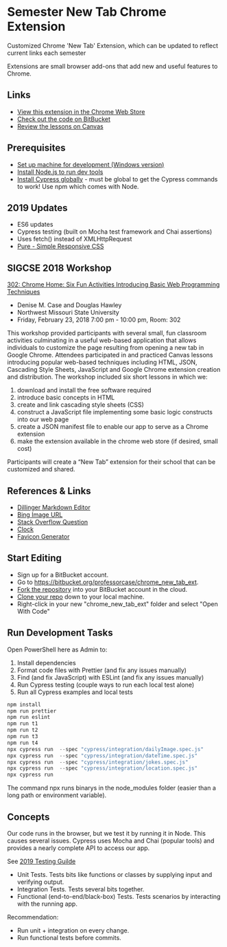 # Semester New Tab Chrome Extension

Customized Chrome 'New Tab' Extension, which can be updated to reflect current links each semester

Extensions are small browser add-ons that add new and useful features to Chrome.

## Links

- [View this extension in the Chrome Web Store](https://chrome.google.com/webstore/detail/custom-web-launcher/bjcnlknhmbnejpgmpblndpddpckjhomm?hl=en)
- [Check out the code on BitBucket](https://bitbucket.org/sigcse2018/chrome_home_nwmsu)
- [Review the lessons on Canvas](https://nwmissouri.instructure.com/courses/16155)

## Prerequisites

- [Set up machine for development (Windows version)](https://github.com/denisecase/windows-dev-list)
- [Install Node.js to run dev tools](https://nodejs.org/en/)
- [Install Cypress globally](https://docs.cypress.io) - must be global to get the Cypress commands to work! Use npm which comes with Node.

## 2019 Updates

- ES6 updates
- Cypress testing (built on Mocha test framework and Chai assertions)
- Uses fetch() instead of XMLHttpRequest
- [Pure - Simple Responsive CSS](https://purecss.io/)

## SIGCSE 2018 Workshop

[302: Chrome Home: Six Fun Activities Introducing Basic Web Programming Techniques](https://sigcse2018.sigcse.org/attendees/workshops.html)

- Denise M. Case and Douglas Hawley
- Northwest Missouri State University
- Friday, February 23, 2018 7:00 pm - 10:00 pm, Room: 302

This workshop provided participants with several small, fun classroom activities culminating in a useful web-based application that allows individuals to customize the page resulting from opening a new tab in Google Chrome. Attendees participated in and practiced Canvas lessons introducing popular web-based techniques including HTML, JSON, Cascading Style Sheets, JavaScript and Google Chrome extension creation and distribution.
The workshop included six short lessons in which we:

1. download and install the free software required
2. introduce basic concepts in HTML
3. create and link cascading style sheets (CSS)
4. construct a JavaScript file implementing some basic logic constructs into our web page
5. create a JSON manifest file to enable our app to serve as a Chrome extension
6. make the extension available in the chrome web store (if desired, small cost)

Participants will create a “New Tab” extension for their school that can be customized and shared.

## References & Links

- [Dillinger Markdown Editor](http://dillinger.io/)
- [Bing Image URL](http://www.bing.com/HPImageArchive.aspx?format=js&idx=0&n=1)
- [Stack Overflow Question](https://stackoverflow.com/questions/10639914/is-there-a-way-to-get-bings-photo-of-the-day/45472526#45472526)
- [Clock](https://www.ricocheting.com/code/javascript/html-generator/date-time-clock)
- [Favicon Generator](https://www.favicon-generator.org/)

## Start Editing

- Sign up for a BitBucket account.
- Go to <https://bitbucket.org/professorcase/chrome_new_tab_ext>.
- [Fork the repository](https://confluence.atlassian.com/bitbucket/forking-a-repository-221449527.html) into your BitBucket account in the cloud.
- [Clone your repo](https://tortoisegit.org/docs/tortoisegit/tgit-dug-clone.html) down to your local machine.
- Right-click in your new "chrome_new_tab_ext" folder and select "Open With Code"

## Run Development Tasks

Open PowerShell here as Admin to:

1. Install dependencies
1. Format code files with Prettier (and fix any issues manually)
1. Find (and fix JavaScript) with ESLint (and fix any issues manually)
1. Run Cypress testing (couple ways to run each local test alone)
1. Run all Cypress examples and local tests

```PowerShell
npm install
npm run prettier
npm run eslint
npm run t1
npm run t2
npm run t3
npm run t4
npx cypress run  --spec "cypress/integration/dailyImage.spec.js"
npx cypress run  --spec "cypress/integration/dateTime.spec.js"
npx cypress run  --spec "cypress/integration/jokes.spec.js"
npx cypress run  --spec "cypress/integration/location.spec.js"
npx cypress run
```

The command npx runs binarys in the node_modules folder (easier than a long path or environment variable).

## Concepts

Our code runs in the browser, but we test it by running it in Node. This causes several issues.
Cypress uses Mocha and Chai (popular tools) and provides a nearly complete API to access our app.

See [2019 Testing Guilde](https://medium.com/welldone-software/an-overview-of-javascript-testing-in-2019-264e19514d0a)

- Unit Tests. Tests bits like functions or classes by supplying input and verifying output.
- Integration Tests. Tests several bits together.
- Functional (end-to-end/black-box) Tests. Tests scenarios by interacting with the running app.

Recommendation:

- Run unit + integration on every change.
- Run functional tests before commits.
